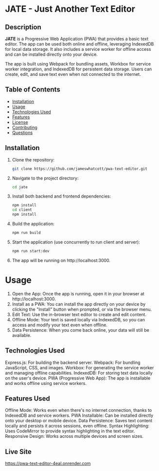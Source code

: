 # JATE - Just Another Text Editor

## Description

**JATE** is a Progressive Web Application (PWA) that provides a basic text editor. The app can be used both online and offline, leveraging IndexedDB for local data storage. It also includes a service worker for offline access and can be installed directly onto your device.

The app is built using Webpack for bundling assets, Workbox for service worker integration, and IndexedDB for persistent data storage. Users can create, edit, and save text even when not connected to the internet.

## Table of Contents

- [Installation](#installation)
- [Usage](#usage)
- [Technologies Used](#technologies-used)
- [Features](#features)
- [License](#license)
- [Contributing](#contributing)
- [Questions](#questions)

## Installation

1. Clone the repository:
   ```bash
   git clone https://github.com/jameswhatcott/pwa-text-editor.git

2. Navigate to the project directory:
   ```bash
   cd jate

3. Install both backend and frontend dependencies:
   ```bash
   npm install
   cd client
   npm install

4. Build the application:
   ```bash
   npm run build

5. Start the application (use concurrently to run client and server):
    ```bash
    npm run start:dev

6. The app will be running on http://localhost:3000.


# Usage

1. Open the App: Once the app is running, open it in your browser at http://localhost:3000.
2. Install as a PWA: You can install the app directly on your device by clicking the "Install" button when prompted, or via the browser menu.
3. Edit Text: Use the in-browser text editor to create and edit content.
4. Offline Mode: Your text is saved locally via IndexedDB, so you can access and modify your text even when offline.
5. Data Persistence: When you come back online, your data will still be available.


## Technologies Used

Express.js: For building the backend server.
Webpack: For bundling JavaScript, CSS, and images.
Workbox: For generating the service worker and managing offline capabilities.
IndexedDB: For storing text data locally on the user's device.
PWA (Progressive Web App): The app is installable and works offline using service workers.


## Features Used

Offline Mode: Works even when there's no internet connection, thanks to IndexedDB and service workers.
PWA Installable: Can be installed directly onto your desktop or mobile device.
Data Persistence: Saves text content locally and persists it across sessions, even offline.
Syntax Highlighting: Uses CodeMirror to provide syntax highlighting in the text editor.
Responsive Design: Works across multiple devices and screen sizes.


## Live Site

https://pwa-text-editor-4eal.onrender.com
